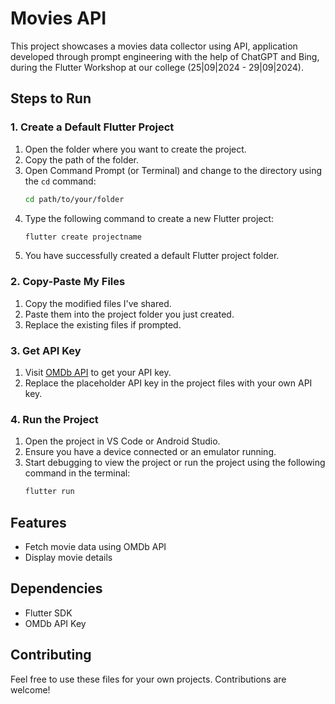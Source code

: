 # Movies API

This project showcases a movies data collector using API, application developed through prompt engineering with the help of ChatGPT and Bing, during the Flutter Workshop at our college (25|09|2024 - 29|09|2024).

## Steps to Run

### 1. Create a Default Flutter Project

1. Open the folder where you want to create the project.
2. Copy the path of the folder.
3. Open Command Prompt (or Terminal) and change to the directory using the `cd` command:
   ```sh
   cd path/to/your/folder
   ```
4. Type the following command to create a new Flutter project:
   ```sh
   flutter create projectname
   ```
5. You have successfully created a default Flutter project folder.

### 2. Copy-Paste My Files

1. Copy the modified files I've shared.
2. Paste them into the project folder you just created.
3. Replace the existing files if prompted.

### 3. Get API Key

1. Visit [OMDb API](https://www.omdbapi.com/apikey.aspx) to get your API key.
2. Replace the placeholder API key in the project files with your own API key.

### 4. Run the Project

1. Open the project in VS Code or Android Studio.
2. Ensure you have a device connected or an emulator running.
3. Start debugging to view the project or run the project using the following command in the terminal:
   ```sh
   flutter run
   ```

## Features

- Fetch movie data using OMDb API
- Display movie details

## Dependencies

- Flutter SDK
- OMDb API Key

## Contributing

Feel free to use these files for your own projects. Contributions are welcome!
